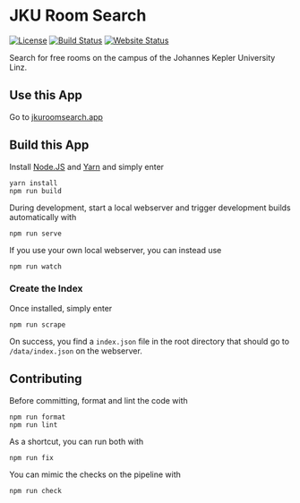 # JKU Room Search

[![License](https://img.shields.io/badge/License-AGPL%203.0-yellow?style=flat-square)](LICENSE.txt)
[![Build Status](https://img.shields.io/travis/com/blu3r4y/jku-room-search/main.svg?style=flat-square)](https://travis-ci.com/blu3r4y/jku-room-search)
[![Website Status](https://img.shields.io/website/https/github.com/blu3r4y/jku-room-search.svg?down_color=red&down_message=down&up_color=green&up_message=online&style=flat-square)](https://blu3r4y.github.io/jku-room-search/)

Search for free rooms on the campus of the Johannes Kepler University Linz.

## Use this App

Go to [jkuroomsearch.app](https://jkuroomsearch.app)

## Build this App

Install [Node.JS](https://nodejs.org/) and [Yarn](https://classic.yarnpkg.com/) and simply enter

    yarn install
    npm run build

During development, start a local webserver and trigger development builds automatically with

    npm run serve

If you use your own local webserver, you can instead use

    npm run watch

### Create the Index

Once installed, simply enter

    npm run scrape

On success, you find a `index.json` file in the root directory that should go to `/data/index.json` on the webserver.

## Contributing

Before committing, format and lint the code with

    npm run format
    npm run lint

As a shortcut, you can run both with

    npm run fix

You can mimic the checks on the pipeline with

    npm run check
